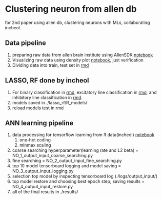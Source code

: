 # Clustering neuron from allen db

for 2nd paper using allen db, clustering neurons with MLs, collaborating incheol.

## Data pipeline

1. preparing raw data from allen brain institute using AllenSDK [notebook](./Data_prep/allen_data_download_2018FEB.ipynb)
1. Visualizing raw data using density plot [notebook](./Data_prep/allen_data_visualize.ipynb), just verification
1. Dividing data into train, test set in [rmd](./Data_prep/dividing_data.Rmd)

## LASSO, RF done by incheol

1. For binary classification in [rmd](./lasso_rf/binary_model.Rmd), excitatory line classification in [rmd](./lasso_rf/eline_model.Rmd), and inhibitory line classification in [rmd](./lasso_rf/iline_model.Rmd).
1. models saved in ./lasso_rf/R_models/
1. reload models test in [rmd](./lasso_rf/reload_model_test.Rmd)

## ANN learning pipeline

1. data processing for tensorflow learning from R data(incheol) [notebook](./data_processing_180227.ipynb)
    1. one-hot coding
    1. minmax scaling
1. coarse searching hyperparameter(learning rate and L2 beta) = NO_1_output_input_coarse_searching.py
1. fine searching = NO_2_output_input_fine_searching.py
1. top 10 model tensorboard logging and model saving = NO_3_output_input_logging.py
1. selection top model by inspecting tensorboard log (./logs/output_input/)
1. top model restore and choosing best epoch step, saving results = NO_4_output_input_restore.py
1. all of the final results in ./results/

